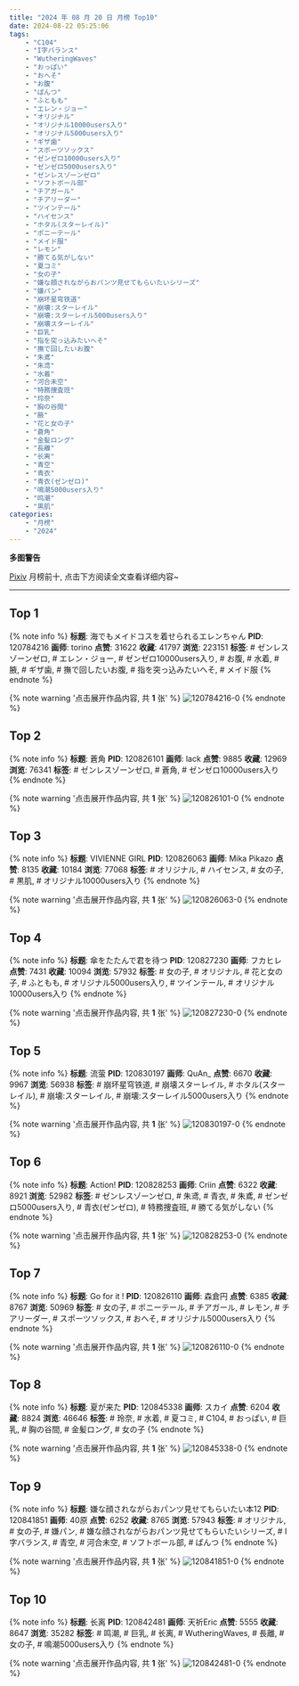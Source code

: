 ```yaml
---
title: "2024 年 08 月 20 日 月榜 Top10"
date: 2024-08-22 05:25:06
tags:
    - "C104"
    - "I字バランス"
    - "WutheringWaves"
    - "おっぱい"
    - "おへそ"
    - "お腹"
    - "ぱんつ"
    - "ふともも"
    - "エレン・ジョー"
    - "オリジナル"
    - "オリジナル10000users入り"
    - "オリジナル5000users入り"
    - "ギザ歯"
    - "スポーツソックス"
    - "ゼンゼロ10000users入り"
    - "ゼンゼロ5000users入り"
    - "ゼンレスゾーンゼロ"
    - "ソフトボール部"
    - "チアガール"
    - "チアリーダー"
    - "ツインテール"
    - "ハイセンス"
    - "ホタル(スターレイル)"
    - "ポニーテール"
    - "メイド服"
    - "レモン"
    - "勝てる気がしない"
    - "夏コミ"
    - "女の子"
    - "嫌な顔されながらおパンツ見せてもらいたいシリーズ"
    - "嫌パン"
    - "崩坏星穹铁道"
    - "崩壊:スターレイル"
    - "崩壊:スターレイル5000users入り"
    - "崩壊スターレイル"
    - "巨乳"
    - "指を突っ込みたいへそ"
    - "撫で回したいお腹"
    - "朱鳶"
    - "朱鸢"
    - "水着"
    - "河合未空"
    - "特務捜査班"
    - "玲奈"
    - "胸の谷間"
    - "腋"
    - "花と女の子"
    - "蒼角"
    - "金髪ロング"
    - "長離"
    - "长离"
    - "青空"
    - "青衣"
    - "青衣(ゼンゼロ)"
    - "鳴潮5000users入り"
    - "鸣潮"
    - "黒肌"
categories:
    - "月榜"
    - "2024"
---
```


<i class="fa fa-triangle-exclamation"></i>**多图警告**<i class="fa fa-triangle-exclamation"></i>

[Pixiv](https://www.pixiv.net/) 月榜前十, 点击下方阅读全文查看详细内容~

<!-- more -->

---

## Top 1

{% note info %}
**标题**: 海でもメイドコスを着せられるエレンちゃん
**PID**: 120784216 **画师**: torino
**点赞**: 31622 **收藏**: 41797 **浏览**: 223151
**标签**: # ゼンレスゾーンゼロ, # エレン・ジョー, # ゼンゼロ10000users入り, # お腹, # 水着, # 腋, # ギザ歯, # 撫で回したいお腹, # 指を突っ込みたいへそ, # メイド服
{% endnote %}

{% note warning '点击展开作品内容, 共 **1** 张' %}
![120784216-0](https://i.pixiv.re/img-original/img/2024/07/23/00/00/25/120784216_p0.jpg)
{% endnote %}

## Top 2

{% note info %}
**标题**: 蒼角
**PID**: 120826101 **画师**: lack
**点赞**: 9885 **收藏**: 12969 **浏览**: 76341
**标签**: # ゼンレスゾーンゼロ, # 蒼角, # ゼンゼロ10000users入り
{% endnote %}

{% note warning '点击展开作品内容, 共 **1** 张' %}
![120826101-0](https://i.pixiv.re/img-original/img/2024/07/24/00/00/22/120826101_p0.png)
{% endnote %}

## Top 3

{% note info %}
**标题**: VIVIENNE GIRL
**PID**: 120826063 **画师**: Mika Pikazo
**点赞**: 8135 **收藏**: 10184 **浏览**: 77068
**标签**: # オリジナル, # ハイセンス, # 女の子, # 黒肌, # オリジナル10000users入り
{% endnote %}

{% note warning '点击展开作品内容, 共 **1** 张' %}
![120826063-0](https://i.pixiv.re/img-original/img/2024/07/24/00/00/14/120826063_p0.png)
{% endnote %}

## Top 4

{% note info %}
**标题**: 傘をたたんで君を待つ
**PID**: 120827230 **画师**: フカヒレ
**点赞**: 7431 **收藏**: 10094 **浏览**: 57932
**标签**: # 女の子, # オリジナル, # 花と女の子, # ふともも, # オリジナル5000users入り, # ツインテール, # オリジナル10000users入り
{% endnote %}

{% note warning '点击展开作品内容, 共 **1** 张' %}
![120827230-0](https://i.pixiv.re/img-original/img/2024/07/24/00/30/01/120827230_p0.jpg)
{% endnote %}

## Top 5

{% note info %}
**标题**: 流萤
**PID**: 120830197 **画师**: QuAn_
**点赞**: 6670 **收藏**: 9967 **浏览**: 56938
**标签**: # 崩坏星穹铁道, # 崩壊スターレイル, # ホタル(スターレイル), # 崩壊:スターレイル, # 崩壊:スターレイル5000users入り
{% endnote %}

{% note warning '点击展开作品内容, 共 **1** 张' %}
![120830197-0](https://i.pixiv.re/img-original/img/2024/07/24/02/52/29/120830197_p0.jpg)
{% endnote %}

## Top 6

{% note info %}
**标题**: Action!
**PID**: 120828253 **画师**: Criin
**点赞**: 6322 **收藏**: 8921 **浏览**: 52982
**标签**: # ゼンレスゾーンゼロ, # 朱鸢, # 青衣, # 朱鳶, # ゼンゼロ5000users入り, # 青衣(ゼンゼロ), # 特務捜査班, # 勝てる気がしない
{% endnote %}

{% note warning '点击展开作品内容, 共 **1** 张' %}
![120828253-0](https://i.pixiv.re/img-original/img/2024/07/24/01/05/31/120828253_p0.jpg)
{% endnote %}

## Top 7

{% note info %}
**标题**: Go for it !
**PID**: 120826110 **画师**: 森倉円
**点赞**: 6385 **收藏**: 8767 **浏览**: 50969
**标签**: # 女の子, # ポニーテール, # チアガール, # レモン, # チアリーダー, # スポーツソックス, # おへそ, # オリジナル5000users入り
{% endnote %}

{% note warning '点击展开作品内容, 共 **1** 张' %}
![120826110-0](https://i.pixiv.re/img-original/img/2024/07/24/00/00/25/120826110_p0.jpg)
{% endnote %}

## Top 8

{% note info %}
**标题**: 夏が来た
**PID**: 120845338 **画师**: スカイ
**点赞**: 6204 **收藏**: 8824 **浏览**: 46646
**标签**: # 玲奈, # 水着, # 夏コミ, # C104, # おっぱい, # 巨乳, # 胸の谷間, # 金髪ロング, # 女の子
{% endnote %}

{% note warning '点击展开作品内容, 共 **1** 张' %}
![120845338-0](https://i.pixiv.re/img-original/img/2024/07/24/19/23/34/120845338_p0.jpg)
{% endnote %}

## Top 9

{% note info %}
**标题**: 嫌な顔されながらおパンツ見せてもらいたい本12
**PID**: 120841851 **画师**: 40原
**点赞**: 6252 **收藏**: 8765 **浏览**: 57943
**标签**: # オリジナル, # 女の子, # 嫌パン, # 嫌な顔されながらおパンツ見せてもらいたいシリーズ, # I字バランス, # 青空, # 河合未空, # ソフトボール部, # ぱんつ
{% endnote %}

{% note warning '点击展开作品内容, 共 **1** 张' %}
![120841851-0](https://i.pixiv.re/img-original/img/2024/07/24/17/00/02/120841851_p0.jpg)
{% endnote %}

## Top 10

{% note info %}
**标题**: 长离
**PID**: 120842481 **画师**: 天祈Eric
**点赞**: 5555 **收藏**: 8647 **浏览**: 35282
**标签**: # 鸣潮, # 巨乳, # 长离, # WutheringWaves, # 長離, # 女の子, # 鳴潮5000users入り
{% endnote %}

{% note warning '点击展开作品内容, 共 **1** 张' %}
![120842481-0](https://i.pixiv.re/img-original/img/2024/07/24/17/30/03/120842481_p0.jpg)
{% endnote %}
